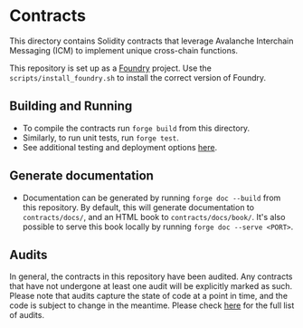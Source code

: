 # Contracts

This directory contains Solidity contracts that leverage Avalanche Interchain Messaging (ICM) to implement unique cross-chain functions.

This repository is set up as a [Foundry](https://github.com/foundry-rs/foundry) project. Use the `scripts/install_foundry.sh` to install the correct version of Foundry.

## Building and Running

- To compile the contracts run `forge build` from this directory.
- Similarly, to run unit tests, run `forge test`.
- See additional testing and deployment options [here](https://book.getfoundry.sh/forge/).

## Generate documentation

- Documentation can be generated by running `forge doc --build` from this repository. By default, this will generate documentation to `contracts/docs/`, and an HTML book to `contracts/docs/book/`. It's also possible to serve this book locally by running `forge doc --serve <PORT>`.

## Audits

In general, the contracts in this repository have been audited. Any contracts that have not undergone at least one audit will be explicitly marked as such. Please note that audits capture the state of code at a point in time, and the code is subject to change in the meantime. Please check [here](../audits/README.md) for the full list of audits.
